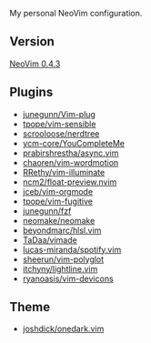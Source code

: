 My personal NeoVim configuration.

Version
--------

[NeoVim 0.4.3](https://github.com/neovim/neovim/releases/tag/v0.4.3)

Plugins
--------

- [junegunn/Vim-plug](https://github.com/junegunn/vim-plug)
- [tpope/vim-sensible](https://github.com/tpope/vim-sensible)
- [scrooloose/nerdtree](https://github.com/scrooloose/nerdtree)
- [ycm-core/YouCompleteMe](https://github.com/ycm-core/YouCompleteMe)
- [prabirshrestha/async.vim](https://github.com/prabirshrestha/async.vim)
- [chaoren/vim-wordmotion](https://github.com/chaoren/vim-wordmotion)
- [RRethy/vim-illuminate](https://github.com/RRethy/vim-illuminate)
- [ncm2/float-preview.nvim](https://github.com/ncm2/float-preview.nvim)
- [jceb/vim-orgmode](https://github.com/jceb/vim-orgmode)
- [tpope/vim-fugitive](https://github.com/tpope/vim-fugitive)
- [junegunn/fzf](https://github.com/junegunn/fzf)
- [neomake/neomake](https://github.com/neomake/neomake)
- [beyondmarc/hlsl.vim](https://github.com/beyondmarc/hlsl.vim)
- [TaDaa/vimade](https://github.com/TaDaa/vimade)
- [lucas-miranda/spotify.vim](https://github.com/lucas-miranda/spotify.vim)
- [sheerun/vim-polyglot](https://github.com/sheerun/vim-polyglot)
- [itchyny/lightline.vim](https://github.com/itchyny/lightline.vim)
- [ryanoasis/vim-devicons](https://github.com/ryanoasis/vim-devicons)

Theme
------

- [joshdick/onedark.vim](https://github.com/joshdick/onedark.vim)
